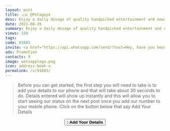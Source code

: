 ```yaml
---
layout: post
title: 🇯🇲 @Petagaye 
desc: Enjoy a daily dosage of quality handpicked entertainment and news Via our WhatsApp Status updates
date: 2021-08-26
summary: Enjoy a daily dosage of quality handpicked entertainment and upto 90 % discount off local deals Via your whatsApp status, Petagaye iD code is 91683 a proud member since
views: 150
tags: 
code: 91683
invite: <a href="https://api.whatsapp.com/send/?text=Hey, have you heard about this WhatsApp TV. Check out their website https://www.watsapp.tv and if you want to join use my code 91683 because I'm a member" class="page-scroll">Invite Friends</a>
ads: Promotion
contacts: 9
image: watsapplogo.png
icon: address-book-o
permalink: /v/91683/
---
```



>Before you can get started, the first step you will need to take is to add your details to our phone and that will take about 30 seconds to do. Details entered will show up instantly and this will allow you to start seeing our status on the next post once you add our number to your mobile phone. Click on the button below that say Add Your Details
   
<center><a href="/v/91683/signup" class="page-scroll"><button class="btn btn-outline btn-xl" id="#signup"><strong><i class="fa fa-address-book-o"></i> : Add Your Details</strong></button></a></center>
                            

